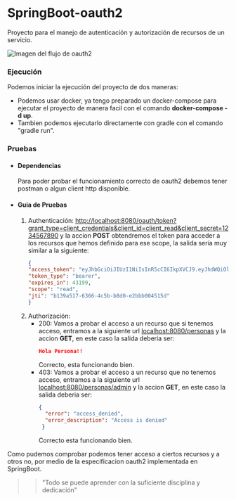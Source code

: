 # SpringBoot-oauth2
Proyecto para el manejo de autenticación y autorización de recursos de un servicio.

![Imagen del flujo de oauth2](https://uploads.toptal.io/blog/image/129096/toptal-blog-image-1549493352154-d8593c1d09444018667fd89566010f57.png)

### Ejecución
Podemos iniciar la ejecución del proyecto de dos maneras:
- Podemos usar docker, ya tengo preparado un
  docker-compose para ejecutar el proyecto de
  manera facil con el comando **docker-compose -d up**.
- Tambien podemos ejecutarlo directamente con gradle
  con el comando "gradle run".
  
### Pruebas

- #### Dependencias
    Para poder probar el funcionamiento correcto de oauth2
    debemos tener postman o algun client http disponible.

- #### Guia de Pruebas
    1.  Authenticación:
       <http://localhost:8080/oauth/token?grant_type=client_credentials&client_id=client_read&client_secret=1234567890>
       y la accion **POST** obtendremos el token para acceder a los recursos
       que hemos definido para ese scope, la salida seria
       muy similar a la siguiente:
        ```json
        {
        "access_token": "eyJhbGciOiJIUzI1NiIsInR5cCI6IkpXVCJ9.eyJhdWQiOlsic2VydmljZSJdLCJzY29wZSI6WyJyZWFkIl0sImV4cCI6MTYxMTkyNzY2NCwiYXV0aG9yaXRpZXMiOlsiQ0xJRU5UX1JFQUQiXSwianRpIjoiYjEzOWE1MTctNjM2Ni00YzViLWI4ZDAtZTJiYmIwMDQ1MTVkIiwiY2xpZW50X2lkIjoiY2xpZW50X3JlYWQifQ.KiqoFiuIRh8Iz6EjuP64MgKp7H9If7bR-ZALnp7g15M",
        "token_type": "bearer",
        "expires_in": 43199,
        "scope": "read",
        "jti": "b139a517-6366-4c5b-b8d0-e2bbb004515d"
        }
        
        ```
    2. Authorización:
        - 200: Vamos a probar el acceso a un recurso que si
          tenemos acceso, entramos a la siguiente 
          url <localhost:8080/personas> y la accion **GET**,
          en este caso la salida deberia ser:
            ```json
            Hola Persona!!
            ```
          Correcto, esta funcionando bien.
        - 403: Vamos a probar el acceso a un recurso que no
          tenemos acceso, entramos a la siguiente 
          url <localhost:8080/personas/admin> y la accion **GET**,
          en este caso la salida deberia ser:
            ```json
            {
              "error": "access_denied",
              "error_description": "Access is denied"
             }
            ```
          Correcto esta funcionando bien.

Como pudemos comprobar podemos tener acceso a ciertos
recursos y a otros no, por medio de la especificacion oauth2
implementada en SpringBoot.
>> "Todo se puede aprender con la suficiente disciplina y dedicación"
